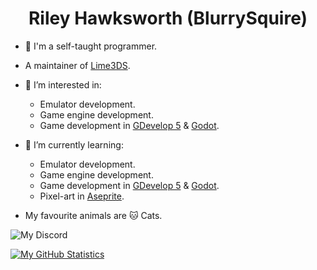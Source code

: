 <h1 align=center>Riley Hawksworth (BlurrySquire)</h1>

- :wave: I'm a self-taught programmer.
- A maintainer of [Lime3DS](https://github.com/Lime3DS).

- :eyes: I’m interested in:
  - Emulator development.
  - Game engine development.
  - Game development in [GDevelop 5](https://gdevelop.io/) & [Godot](https://godotengine.org/).

- 🌱 I’m currently learning:
  - Emulator development.
  - Game engine development.
  - Game development in [GDevelop 5](https://gdevelop.io/) & [Godot](https://godotengine.org/).
  - Pixel-art in [Aseprite](https://www.aseprite.org/).

- My favourite animals are 🐱 Cats.

![My Discord](https://dcbadge.vercel.app/api/shield/836990182796296262?theme=clean-inverted)

[![My GitHub Statistics](https://github-readme-stats.vercel.app/api?username=blurrysquire&show=prs_merged&show_icons=true&theme=merko)](https://github.com/anuraghazra/github-readme-stats)

<!---
BlurrySquire/BlurrySquire is a ✨ special ✨ repository because its `README.md` (this file) appears on your GitHub profile.
You can click the Preview link to take a look at your changes.
--->
